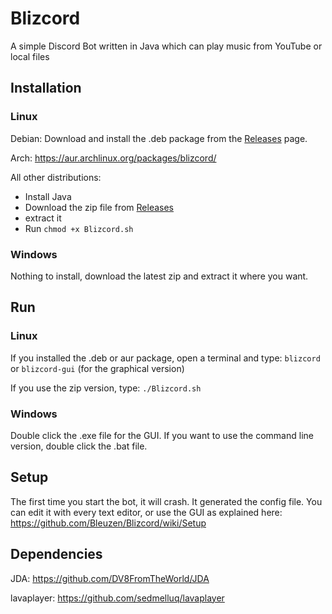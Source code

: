 # Blizcord
A simple Discord Bot written in Java which can play music from YouTube or local files

## Installation
### Linux
Debian: Download and install the .deb package from the [Releases](https://github.com/Bleuzen/Blizcord/releases) page.

Arch: https://aur.archlinux.org/packages/blizcord/

All other distributions:
 - Install Java
 - Download the zip file from [Releases](https://github.com/Bleuzen/Blizcord/releases)
 - extract it
 - Run ```chmod +x Blizcord.sh```

### Windows
Nothing to install, download the latest zip and extract it where you want.

## Run
### Linux
If you installed the .deb or aur package, open a terminal and type: ```blizcord``` or ```blizcord-gui``` (for the graphical version)

If you use the zip version, type: ```./Blizcord.sh```

### Windows
Double click the .exe file for the GUI. If you want to use the command line version, double click the .bat file.

## Setup
The first time you start the bot, it will crash. It generated the config file. You can edit it with every text editor, or use the GUI as explained here: https://github.com/Bleuzen/Blizcord/wiki/Setup

## Dependencies
JDA: https://github.com/DV8FromTheWorld/JDA

lavaplayer: https://github.com/sedmelluq/lavaplayer
